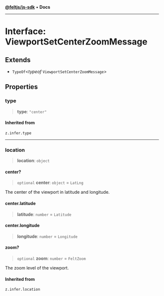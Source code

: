 [**@feltjs/js-sdk**](../../README.md) • **Docs**

***

# Interface: ViewportSetCenterZoomMessage

## Extends

- `TypeOf`\<*typeof* `ViewportSetCenterZoomMessage`\>

## Properties

### type

> **type**: `"center"`

#### Inherited from

`z.infer.type`

***

### location

> **location**: `object`

#### center?

> `optional` **center**: `object` = `LatLng`

The center of the viewport in latitude and longitude.

#### center.latitude

> **latitude**: `number` = `Latitude`

#### center.longitude

> **longitude**: `number` = `Longitude`

#### zoom?

> `optional` **zoom**: `number` = `FeltZoom`

The zoom level of the viewport.

#### Inherited from

`z.infer.location`
